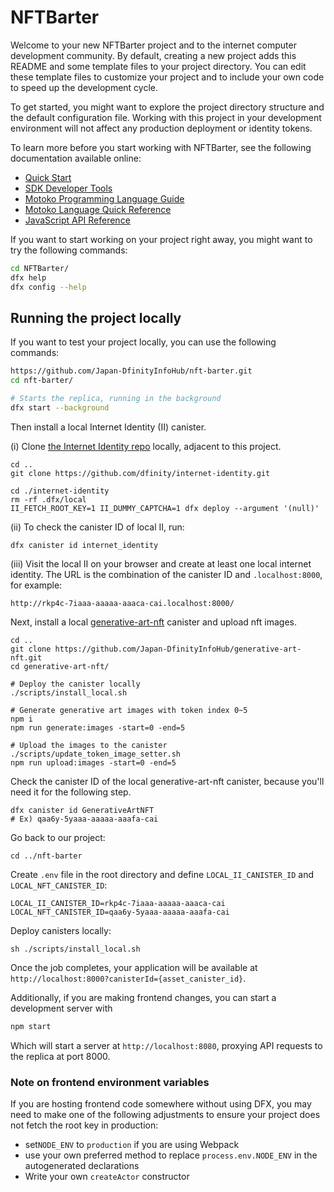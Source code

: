 # NFTBarter

Welcome to your new NFTBarter project and to the internet computer development community. By default, creating a new project adds this README and some template files to your project directory. You can edit these template files to customize your project and to include your own code to speed up the development cycle.

To get started, you might want to explore the project directory structure and the default configuration file. Working with this project in your development environment will not affect any production deployment or identity tokens.

To learn more before you start working with NFTBarter, see the following documentation available online:

- [Quick Start](https://sdk.dfinity.org/docs/quickstart/quickstart-intro.html)
- [SDK Developer Tools](https://sdk.dfinity.org/docs/developers-guide/sdk-guide.html)
- [Motoko Programming Language Guide](https://sdk.dfinity.org/docs/language-guide/motoko.html)
- [Motoko Language Quick Reference](https://sdk.dfinity.org/docs/language-guide/language-manual.html)
- [JavaScript API Reference](https://erxue-5aaaa-aaaab-qaagq-cai.raw.ic0.app)

If you want to start working on your project right away, you might want to try the following commands:

```bash
cd NFTBarter/
dfx help
dfx config --help
```

## Running the project locally

If you want to test your project locally, you can use the following commands:

```bash
https://github.com/Japan-DfinityInfoHub/nft-barter.git
cd nft-barter/

# Starts the replica, running in the background
dfx start --background
```

Then install a local Internet Identity (II) canister.

(i) Clone [the Internet Identity repo](https://github.com/dfinity/internet-identity) locally, adjacent to this project.

```
cd ..
git clone https://github.com/dfinity/internet-identity.git

cd ./internet-identity
rm -rf .dfx/local
II_FETCH_ROOT_KEY=1 II_DUMMY_CAPTCHA=1 dfx deploy --argument '(null)'
```

(ii) To check the canister ID of local II, run:

```
dfx canister id internet_identity
```

(iii) Visit the local II on your browser and create at least one local internet identity. The URL is the combination of the canister ID and `.localhost:8000`, for example:

```
http://rkp4c-7iaaa-aaaaa-aaaca-cai.localhost:8000/
```

Next, install a local [generative-art-nft](https://github.com/Japan-DfinityInfoHub/generative-art-nft) canister and upload nft images.

```
cd ..
git clone https://github.com/Japan-DfinityInfoHub/generative-art-nft.git
cd generative-art-nft/

# Deploy the canister locally
./scripts/install_local.sh

# Generate generative art images with token index 0~5
npm i
npm run generate:images -start=0 -end=5

# Upload the images to the canister
./scripts/update_token_image_setter.sh
npm run upload:images -start=0 -end=5
```

Check the canister ID of the local generative-art-nft canister, because you'll need it for the following step.

```
dfx canister id GenerativeArtNFT
# Ex) qaa6y-5yaaa-aaaaa-aaafa-cai
```

Go back to our project:

```
cd ../nft-barter
```

Create `.env` file in the root directory and define `LOCAL_II_CANISTER_ID` and `LOCAL_NFT_CANISTER_ID`:

```
LOCAL_II_CANISTER_ID=rkp4c-7iaaa-aaaaa-aaaca-cai
LOCAL_NFT_CANISTER_ID=qaa6y-5yaaa-aaaaa-aaafa-cai
```

Deploy canisters locally:

```
sh ./scripts/install_local.sh
```

Once the job completes, your application will be available at `http://localhost:8000?canisterId={asset_canister_id}`.

Additionally, if you are making frontend changes, you can start a development server with

```bash
npm start
```

Which will start a server at `http://localhost:8080`, proxying API requests to the replica at port 8000.

### Note on frontend environment variables

If you are hosting frontend code somewhere without using DFX, you may need to make one of the following adjustments to ensure your project does not fetch the root key in production:

- set`NODE_ENV` to `production` if you are using Webpack
- use your own preferred method to replace `process.env.NODE_ENV` in the autogenerated declarations
- Write your own `createActor` constructor
